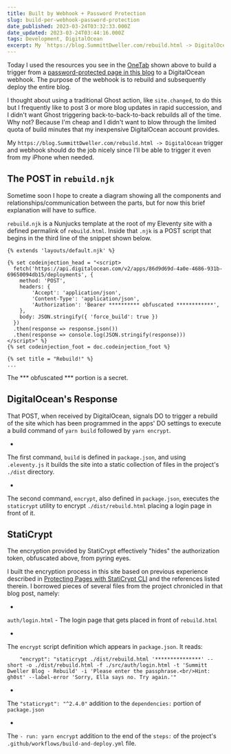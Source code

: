 ```yaml
---
title: Built by Webhook + Password Protection
slug: build-per-webhook-password-protection
date_published: 2023-03-24T03:32:33.000Z
date_updated: 2023-03-24T03:44:16.000Z
tags: Development, DigitalOcean
excerpt: My `https://blog.SummittDweller.com/rebuild.html -> DigitalOcean` trigger and webhook should do the job nicely since I'll be able to trigger it even from my iPhone when needed.
---
```


Today I used the resources you see in the [OneTab](https://www.one-tab.com/page/yNIzSr1nS_eCow7rVQFwdw) shown above to build a trigger from a [password-protected page in this blog](https://blog.SummittDweller.com/rebuild.html) to a DigitalOcean webhook.  The purpose of the webhook is to rebuild and subsequently deploy the entire blog.

I thought about using a traditional Ghost action, like `site.changed`, to do this but I frequently like to post 3 or more blog updates in rapid succession, and I didn't want Ghost triggering back-to-back-to-back rebuilds all of the time. Why not?  Because I'm cheap and I didn't want to blow through the limited quota of build minutes that my inexpensive DigitalOcean account provides.

My `https://blog.SummittDweller.com/rebuild.html -> DigitalOcean` trigger and webhook should do the job nicely since I'll be able to trigger it even from my iPhone when needed.

## The POST in `rebuild.njk`

Sometime soon I hope to create a diagram showing all the components and relationships/communication between the parts, but for now this brief explanation will have to suffice.

`rebuild.njk` is a Nunjucks template at the root of my Eleventy site with a defined permalink of `rebuild.html`.  Inside that `.njk` is a POST script that begins in the third line of the snippet shown below.

    {% extends 'layouts/default.njk' %}
    
    {% set codeinjection_head = "<script>
      fetch('https://api.digitalocean.com/v2/apps/86d9d69d-4a0e-4686-931b-69650094db15/deployments', {
        method: 'POST',
        headers: {
            'Accept': 'application/json',
            'Content-Type': 'application/json',
            'Authorization': 'Bearer ********** obfuscated ************',
        },
        body: JSON.stringify({ 'force_build': true })
      })
      .then(response => response.json())
      .then(response => console.log(JSON.stringify(response)))
    </script>" %}
    {% set codeinjection_foot = doc.codeinjection_foot %}
    
    {% set title = "Rebuild!" %}
    ...
    

The *** obfuscated *** portion is a secret.

## DigitalOcean's Response

That POST, when received by DigitalOcean, signals DO to trigger a rebuild of the site which has been programmed in the apps' DO settings to execute a build command of `yarn build` followed by `yarn encrypt`.

- 
The first command, `build` is defined in `package.json`, and using `.eleventy.js` it builds the site into a static collection of files in the project's `./dist` directory.

- 
The second command, `encrypt`, also defined in `package.json`, executes the `staticrypt` utility to encrypt `./dist/rebuild.html` placing a login page in front of it.

## StatiCrypt

The encryption provided by StatiCrypt effectively "hides" the authorization token, obfuscated above, from pyring eyes.

I built the encryption process in this site based on previous experience described in [Protecting Pages with StatiCrypt CLI](https://static.grinnell.edu/dlad-blog/posts/141-gating-my-content-and-more-parts-34/) and the references listed therein.  I borrowed pieces of several files from the project chronicled in that blog post, namely:

- 
`auth/login.html` - The login page that gets placed in front of `rebuild.html`

- 
The `encrypt` script definition which appears in `package.json`.  It reads:

        "encrypt": "staticrypt ./dist/rebuild.html '***************' --short -o ./dist/rebuild.html -f ./src/auth/login.html -t 'Summitt Dweller Blog - Rebuild' -i 'Please enter the passphrase.<br/>Hint: gh0st' --label-error 'Sorry, Ella says no. Try again.'"
    

- 
The `"staticrypt": "^2.4.0"` addition to the `dependencies:` portion of `package.json`

- 
The `- run: yarn encrypt` addition to the end of the `steps:` of the project's `.github/workflows/build-and-deploy.yml` file.

